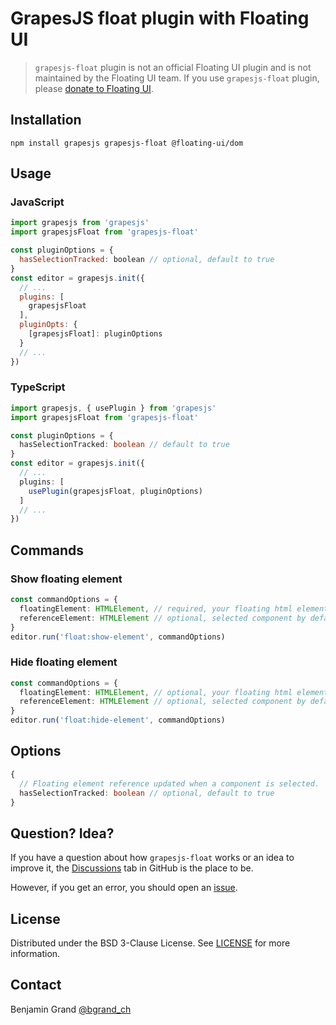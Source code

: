 # GrapesJS float plugin with Floating UI

> `grapesjs-float` plugin is not an official Floating UI plugin and is not maintained by the Floating UI team. If you use `grapesjs-float` plugin, please [donate to Floating UI](https://opencollective.com/floating-ui).

## Installation

```shell
npm install grapesjs grapesjs-float @floating-ui/dom
```

## Usage

### JavaScript

```js
import grapesjs from 'grapesjs'
import grapesjsFloat from 'grapesjs-float'

const pluginOptions = {
  hasSelectionTracked: boolean // optional, default to true
}
const editor = grapesjs.init({
  // ...
  plugins: [
    grapesjsFloat
  ],
  pluginOpts: {
    [grapesjsFloat]: pluginOptions
  }
  // ...
})
```

### TypeScript

```ts
import grapesjs, { usePlugin } from 'grapesjs'
import grapesjsFloat from 'grapesjs-float'

const pluginOptions = {
  hasSelectionTracked: boolean // default to true
}
const editor = grapesjs.init({
  // ...
  plugins: [
    usePlugin(grapesjsFloat, pluginOptions)
  ]
  // ...
})
```

## Commands

### Show floating element

```ts
const commandOptions = {
  floatingElement: HTMLElement, // required, your floating html element ("display: none;", v-show, etc.)
  referenceElement: HTMLElement // optional, selected component by default
}
editor.run('float:show-element', commandOptions)
```

### Hide floating element

```ts
const commandOptions = {
  floatingElement: HTMLElement, // optional, your floating html element ("display: none;", v-show, etc.)
  referenceElement: HTMLElement // optional, selected component by default
}
editor.run('float:hide-element', commandOptions)
```

## Options

```ts
{
  // Floating element reference updated when a component is selected.
  hasSelectionTracked: boolean // optional, default to true
}
```

## Question? Idea?

If you have a question about how `grapesjs-float` works or an idea to improve it, the [Discussions](https://github.com/bgrand-ch/grapesjs-float/discussions) tab in GitHub is the place to be.

However, if you get an error, you should open an [issue](https://github.com/bgrand-ch/grapesjs-float/issues).

## License

Distributed under the BSD 3-Clause License. See [LICENSE](https://github.com/bgrand-ch/grapesjs-float/blob/main/LICENSE.md) for more information.

## Contact

Benjamin Grand [@bgrand_ch](https://twitter.com/bgrand_ch)
